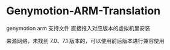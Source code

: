 # Genymotion-ARM-Translation
genymotion arm 支持文件
直接拖入对应版本的虚拟机里安装


来源网络，未找到 7.0、7.1 版本的，可以使用前后版本进行兼容使用

